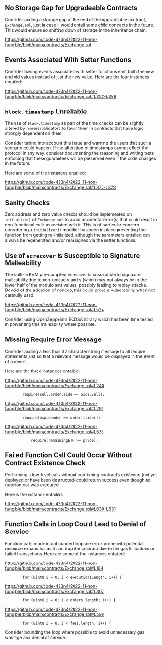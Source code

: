## No Storage Gap for Upgradeable Contracts
Consider adding a storage gap at the end of the upgradeable contract, `Exchange.sol`, just in case it would entail some child contracts in the future. This would ensure no shifting down of storage in the inheritance chain. 

https://github.com/code-423n4/2022-11-non-fungible/blob/main/contracts/Exchange.sol

## Events Associated With Setter Functions
Consider having events associated with setter functions emit both the new and old values instead of just the new value. Here are the four instances entailed:

https://github.com/code-423n4/2022-11-non-fungible/blob/main/contracts/Exchange.sol#L323-L356

## `block.timestamp` Unreliable
The use of `block.timestamp` as part of the time checks can be slightly altered by miners/validators to favor them in contracts that have logic strongly dependent on them.

Consider taking into account this issue and warning the users that such a scenario could happen. If the alteration of timestamps cannot affect the protocol in any way, consider documenting the reasoning and writing tests enforcing that these guarantees will be preserved even if the code changes in the future.

Here are some of the instances entailed:

https://github.com/code-423n4/2022-11-non-fungible/blob/main/contracts/Exchange.sol#L377-L378

## Sanity Checks
Zero address and zero value checks should be implemented on `initialize()` of `Exchange.sol`  to avoid accidental error(s) that could result in non-functional calls associated with it. This is of particular concern considering a `initializer()` modifier has been in place preventing the function from getting re-initialized, although the parameters entailed can always be regenerated and/or reassigned via the setter functions.

## Use of `ecrecover` is Susceptible to Signature Malleability
The built-in EVM pre-compiled `ecrecover` is susceptible to signature malleability due to non-unique v and s (which may not always be in the lower half of the modulo set) values, possibly leading to replay attacks. Devoid of the adoption of nonces, this could prove a vulnerability when not carefully used.

https://github.com/code-423n4/2022-11-non-fungible/blob/main/contracts/Exchange.sol#L524

Consider using OpenZeppelin’s ECDSA library which has been time tested in preventing this malleability where possible.

## Missing Require Error Message
Consider adding a less than 32 character string message to all require statements just so that a relevant message would be displayed in the event of a revert. 

Here are the three instances entailed:

https://github.com/code-423n4/2022-11-non-fungible/blob/main/contracts/Exchange.sol#L240

```
        require(sell.order.side == Side.Sell);
```
https://github.com/code-423n4/2022-11-non-fungible/blob/main/contracts/Exchange.sol#L291

```
        require(msg.sender == order.trader);
```
https://github.com/code-423n4/2022-11-non-fungible/blob/main/contracts/Exchange.sol#L573

```
            require(remainingETH >= price);
```
## Failed Function Call Could Occur Without Contract Existence Check
Performing a low-level calls without confirming contract’s existence (not yet deployed or have been destructed) could return success even though no function call was executed. 

Here is the instance entailed:

https://github.com/code-423n4/2022-11-non-fungible/blob/main/contracts/Exchange.sol#L630-L631

## Function Calls in Loop Could Lead to Denial of Service
Function calls made in unbounded loop are error-prone with potential resource exhaustion as it can trap the contract due to the gas limitations or failed transactions. Here are some of the instances entailed:

https://github.com/code-423n4/2022-11-non-fungible/blob/main/contracts/Exchange.sol#L184

```
        for (uint8 i = 0; i < executionsLength; i++) {
```
https://github.com/code-423n4/2022-11-non-fungible/blob/main/contracts/Exchange.sol#L307

```
        for (uint8 i = 0; i < orders.length; i++) {
```
https://github.com/code-423n4/2022-11-non-fungible/blob/main/contracts/Exchange.sol#L598

```
        for (uint8 i = 0; i < fees.length; i++) {
```

Consider bounding the loop where possible to avoid unnecessary gas wastage and denial of service.